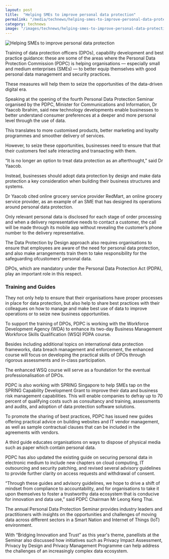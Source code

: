 ```yaml
---
layout: post
title:  "Helping SMEs to improve personal data protection"
permalink: "/media/technews/helping-smes-to-improve-personal-data-protection"
category: technews
image: "/images/technews/helping-smes-to-improve-personal-data-protection-part-1.png"
---
```


![Helping SMEs to improve personal data protection]({{site.baseurl}}/images/technews/helping-smes-to-improve-personal-data-protection-part-1.png)

Training of data protection officers (DPOs), capability development and best practice guidance: these are some of the areas where the Personal Data Protection Commission (PDPC) is helping organisations — especially small and medium enterprises (SMEs) — to better equip themselves with good personal data management and security practices.

These measures will help them to seize the opportunities of the data-driven digital era.

Speaking at the opening of the fourth Personal Data Protection Seminar organised by the PDPC, Minister for Communications and Information, Dr Yaacob Ibrahim, said new technology developments enable businesses to better understand consumer preferences at a deeper and more personal level through the use of data. 

This translates to more customised products, better marketing and loyalty programmes and smoother delivery of services. 

However, to seize these opportunities, businesses need to ensure that that their customers feel safe interacting and transacting with them. 

“It is no longer an option to treat data protection as an afterthought,” said Dr Yaacob.  

Instead, businesses should adopt data protection by design and make data protection a key consideration when building their business structures and systems.

Dr Yaacob cited online grocery service provider RedMart, an online grocery service provider, as an example of an SME that has designed its operations around personal data protection. 

Only relevant personal data is disclosed for each stage of order processing and when a delivery representative needs to contact a customer, the call will be made through its mobile app without revealing the customer’s phone number to the delivery representative.

The Data Protection by Design approach also requires organisations to ensure that employees are aware of the need for personal data protection, and also make arrangements  train them to take responsibility for the safeguarding ofcustomers’ personal data.

DPOs, which are mandatory under the Personal Data Protection Act (PDPA), play an important role in this respect.

### **Training and Guides**
They not only help to ensure that their organisations have proper processes in place for data protection, but also help to share best practices with their colleagues on how to manage and make best use of data to improve operations or to seize new business opportunities.  

To support the training of DPOs, PDPC is working with the Workforce Development Agency (WDA) to enhance its two-day Business Management Workforce Skills Qualification (WSQ) PDPA course.  

Besides including additional topics on international data protection frameworks, data breach management and enforcement, the enhanced course will focus on developing the practical skills of DPOs through rigorous assessments and in-class participation. 

The enhanced WSQ course will serve as a foundation for the eventual professionalisation of DPOs. 

PDPC is also working with SPRING Singapore to help SMEs tap on the SPRING Capability Development Grant to improve their data and business risk management capabilities. This will enable companies to defray up to 70 percent of qualifying costs such as consultancy and training, assessments and audits, and adoption of data protection software solutions.

To promote the sharing of best practices, PDPC has issued new guides offering practical advice on building websites and IT vendor management, as well as sample contractual clauses that can be included in the agreements with vendors. 

A third guide educates organisations on ways to dispose of physical media such as paper which contain personal data. 

PDPC has also updated the existing guide on securing personal data in electronic medium to include new chapters on cloud computing, IT outsourcing and security patching, and revised several advisory guidelines to provide further clarity on access requests and withdrawal of consent.

“Through these guides and advisory guidelines, we hope to drive a shift of mindset from compliance to accountability, and for organisations to take it upon themselves to foster a trustworthy data ecosystem that is conducive for innovation and data use,” said PDPC Chairman Mr Leong Keng Thai.

The annual Personal Data Protection Seminar provides industry leaders and practitioners with insights on the opportunities and challenges of moving data across different sectors in a Smart Nation and Internet of Things (IoT) environment. 

With “Bridging Innovation and Trust” as this year's theme, panellists at the  Seminar also discussed how initiatives such as Privacy Impact Assessment, Privacy by Design and Privacy Management Programme can help address the challenges of an increasingly complex data ecosystem. 
